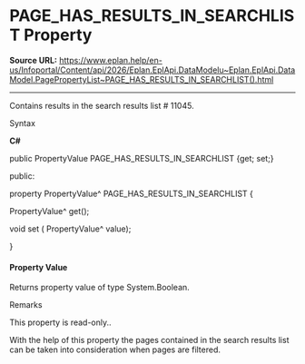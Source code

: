 # PAGE_HAS_RESULTS_IN_SEARCHLIST Property

**Source URL:** https://www.eplan.help/en-us/Infoportal/Content/api/2026/Eplan.EplApi.DataModelu~Eplan.EplApi.DataModel.PagePropertyList~PAGE_HAS_RESULTS_IN_SEARCHLIST().html

---

Contains results in the search results list # 11045.

Syntax

**C#**



public PropertyValue PAGE_HAS_RESULTS_IN_SEARCHLIST {get; set;}

public:

property PropertyValue^ PAGE_HAS_RESULTS_IN_SEARCHLIST {

   PropertyValue^ get();

   void set (    PropertyValue^ value);

}


#### Property Value

Returns property value of type System.Boolean.

Remarks

This property is read-only..

With the help of this property the pages contained in the search results list can be taken into consideration when pages are filtered.
